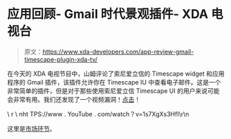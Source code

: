 # 应用回顾- Gmail 时代景观插件- XDA 电视台

> 原文：<https://www.xda-developers.com/app-review-gmail-timescape-plugin-xda-tv/>

在今天的 XDA 电视节目中，山姆评论了索尼爱立信的 Timescape widget 和应用程序的 Gmail 插件，该插件允许你在 Timescape IU 中查看电子邮件。这是一个非常简单的插件，但是对于那些使用索尼爱立信 Timescape UI 的用户来说可能会非常有用。我们还发现了一个视频漏洞！[点击](http://www.xda-developers.com/announcements/app-review-gmail-timescape-plugin-xda-tv/)！

\ r \ nht TPS://www . YouTube . com/watch？v=1s7XgXs3HfI\r\n

这里是[市场环节](http://bit.ly/o6Vws8)。